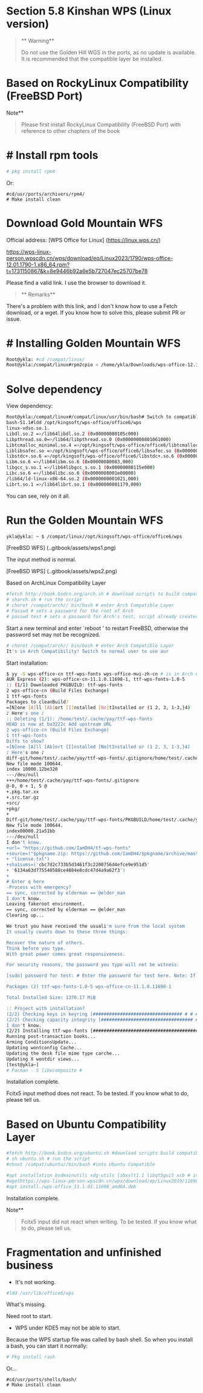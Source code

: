# Section 5.8 Kinshan WPS (Linux version)

>** Warning**
>
>Do not use the Golden Hill WGS in the ports, as no update is available. It is recommended that the compatible layer be installed.

# Based on RockyLinux Compatibility (FreeBSD Port)

Note**
>
>Please first install RockyLinux Compatibility (FreeBSD Port) with reference to other chapters of the book

# # Install rpm tools

```sh '
# pkg install rpm4
````

Or:

````
#cd/usr/ports/archivers/rpm4/
# Make install clean
````

# Download Gold Mountain WFS

Official address: [WPS Office for Linux] (https://linux.wps.cn/)


<https://wps-linux-person.wpscdn.cn/wps/download/ep/Linux2023/1790/wps-office-12.01.1790-1.x86_64.rpm?t=1731150867&k=8e9446b92a6e5b727047ec25707be78>

Please find a valid link. I use the browser to download it.

>** Remarks**
>
There's a problem with this link, and I don't know how to use a Fetch download, or a wget. If you know how to solve this, please submit PR or issue.

# # Installing Golden Mountain WFS

```sh '
Root@ykla: #cd /compat/linux/
Root@ykla:/compat/linux#rpm2cpio < /home/ykla/Downloads/wps-office-12.1.0.1790-1.x86_64.rpm | cpio-id # Note that the path needs to be changed to your own
````


# Solve dependency #

View dependency:

```bash
Root@ykla:/compat/linux#/compat/linux/usr/bin/bash# Switch to compatible shell
bash-51.1#ldd /opt/kingsoft/wps-office/office6/wps
linux-vdso.so.1.
Libdl.so.2 =>/lib64libdl.so.2 (0x00000080105c000)
Libpthread.so.0=>/lib64/libpthread.so.0 (0x00000000801061000)
Libtcmalloc_minimal.so.4 =>/opt/kingsoft/wps-office/office6/libtcmalloc_minimal.so.4 (0x0000080160000)
Liblibsafec.so =>/opt/kingsoft/wps-office/office6/libsafec.so (0x000000000801066,000)
libstdc+.so.6 =>/opt/kingsoft/wps-office/office6/libstdc+.so.6 (0x00000001a0000)
Libm.so.6 =>/lib64libm.so.6 (0x00000080083,000)
libgcc_s.so.1 =>/lib64libgcc_s.so.1 (0x00000080115e000)
Libc.so.6 =>/lib64libc.so.6 (0x0000008001e00000)
/lib64/ld-linux-x86-64.so.2 (0x0000000001021,000)
Librt.so.1 =>/lib64librt.so.1 (0x000000801179,000)
````

You can see, rely on it all.

# Run the Golden Mountain WFS #


```bash
ykla@ykla: ~ $ /compat/linux//opt/kingsoft/wps-office/office6/wps
````


[FreeBSD WFS] (..gitbook/assets/wps1.png)

The input method is normal.

[FreeBSD WPS] (..gitbook/assets/wps2.png)

Based on ArchLinux Compatibility Layer

```sh '
#fetch http://book.bsdcn.org/arch.sh # download scripts to build compatibility layer
# sharch.sh # run the script
# chorot /compat/arch// bin/bash # enter Arch Compatible Layer
# Passwd # sets a password for the root of Arch
# passwd test # sets a password for Arch's test, script already created the user!
````

Start a new terminal and enter `reboot ' to restart FreeBSD, otherwise the password set may not be recognized.

```sh '
# chorot /compat/arch// bin/bash # enter Arch Compatible Layer
It's in Arch Compatibility! Switch to normal user to use aur
````

Start installation:

```sh '
$ yy -S wps-office-cn ttf-wps-fonts wps-office-mui-zh-cn # is in Arch Compatible Layer at this time! At this time the user is test
AUR Express (2): wps-office-cn-11.1.0.11698-1, ttf-wps-fonts-1.0-5
:: (1/1) Downloaded PKGBUILD: ttf-wps-fonts
2 wps-office-cn (Build Files Exchange)
1 ttf-wps-fonts
Packages to cleanBuild?
=[N]one [A]ll [Ab]ort [I]nstalled [No]tInstalled or (1 2, 3, 1-3,}4)
♪ Here's one ♪
:: Deleting (1/1): /home/test/.cache/yay/ttf-wps-fonts
HEAD is now at ba3222c Add upstream URL
2 wps-office-cn (Build Files Exchange)
1 ttf-wps-fonts
Diffs to show?
=[N]one [A]ll [Ab]ort [I]nstalled [No]tInstalled or (1 2, 3, 1-3,}4)
♪ Here's one ♪
diff-git/home/test/.cache/yay/ttf-wps-fonts/.gitignore/home/test/.cache/yay/ttf-wps-fonts/.gitignore
New file mode 100644.
index 10000.12be320
---/dev/null
+++/home/test/.cache/yay/ttf-wps-fonts/.gitignore
@-0, 0 + 1, 5 @
+.pkg.tar.xx
+.src.tar.gz
+src/
+pkg/
+
Diff-git/home/test/.cache/yay/ttf-wps-fonts/PKGBUILD/home/test/.cache/yay/ttf-wps-fonts/PKGBUILD
New file mode 100644.
index00000.21a51bb
---/dev/null
I don't know.
+url= "https://github.com/IamDH4/tf-wps-fonts"
+source=("$pkgname.zip: https://github.com/IamDH4/$pkgname/archive/master.zip")
+ "license.txt")
+sha1sums=('cbc7d2c733b5d3461f3c2200756d4efce9e951d5'
+ '6134a63d775540588ce4884e8cdc47d4a9a62f3')
+
# Enter q here
-Process with emergency?
== sync, corrected by elderman == @elder_man
I don't know.
Leaving fakeroot environment.
== sync, corrected by elderman == @elder_man
Clearing up...

We trust you have received the usuali'm sure from the local system
It usually counts down to these three things:

Recover the nature of others.
Think before you type.
With great power comes great responsiveness.

For security reasons, the password you type will not be witness.

[sudo] password for test: # Enter the password for test here. Note: If the password is correct but repeatedly indicates a password error, please reboot the FreeBSD system to restart the above.

Packages (2) ttf-wps-fonts-1.0-5 wps-office-cn-11.1.0.11698-1

Total Installed Size: 1370.17 MiB

:: Project with installation?
(2/2) Checking keys in keyring [################################# # # # # # # # # # # # 100%
(2/2) Checking capacity integrity [################################## ## # # # # # # # # # 100%
I don't know.
(2/2) Installing ttf-wps-fonts [############################################### ## ####### # # # # ## # # # # # # #
Running post-transaction books...
Arming ConditionsUpdate...
Updating wontconfig Cache...
Updating the desk file mime type carche...
Updating X wontdir views...
[test@ykla~]
# Pacman - S libxcomposite #
````

Installation complete.

Fcitx5 input method does not react. To be tested. If you know what to do, please tell us.

# Based on Ubuntu Compatibility Layer

```sh '
#fetch http://book.bsdcn.org/ubuntu.sh #download scripts build compatibility layer
# sh ubuntu.sh # run the script
#choot /compat/ubuntu//bin/bash #into Ubuntu Compatible
````

```sh '
#apt installation bsdmainutils xdg-utils libxslt1.1 libqt5gui5 xcb # install dependency packages
#wgethttps://wps-linux-person.wpscdn.cn/wps/download/ep/Linux2019/11698/wps-office_11.1.0.116998_amd64.deb
#apt install./wps-office_11.1.01.11698_amd64.deb
````

Installation complete.

Note**
>
>Fcitx5 input did not react when writing. To be tested. If you know what to do, please tell us.

# Fragmentation and unfinished business

- It's not working.

```sh '
#ldd /usr/lib/office6/wps
````

What's missing.

Need root to start.

- WPS under KDE5 may not be able to start.

Because the WPS startup file was called by bash shell. So when you install a bash, you can start it normally:

```sh '
# Pkg install rash
````

Or...

````
#cd/usr/ports/shells/bash/
# Make install clean
````
